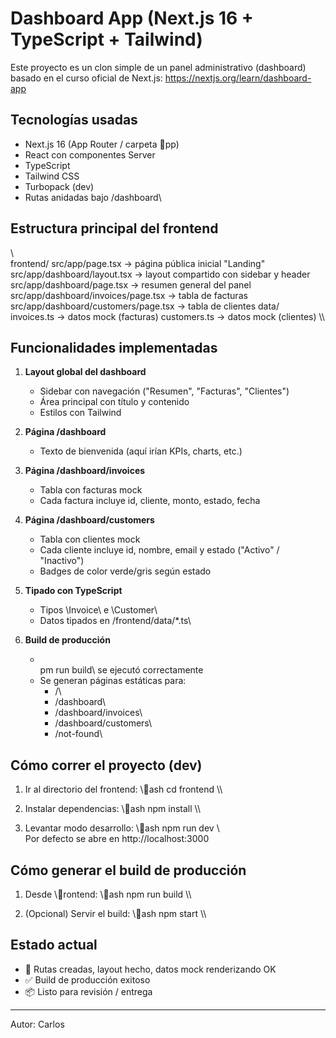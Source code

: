 ﻿# Dashboard App (Next.js 16 + TypeScript + Tailwind)

Este proyecto es un clon simple de un panel administrativo (dashboard) basado en el curso oficial de Next.js:
https://nextjs.org/learn/dashboard-app

## Tecnologías usadas
- Next.js 16 (App Router / carpeta \pp\)
- React con componentes Server
- TypeScript
- Tailwind CSS
- Turbopack (dev)
- Rutas anidadas bajo \/dashboard\

## Estructura principal del frontend
\\\
frontend/
  src/app/page.tsx                   -> página pública inicial "Landing"
  src/app/dashboard/layout.tsx       -> layout compartido con sidebar y header
  src/app/dashboard/page.tsx         -> resumen general del panel
  src/app/dashboard/invoices/page.tsx -> tabla de facturas
  src/app/dashboard/customers/page.tsx -> tabla de clientes
  data/
    invoices.ts                      -> datos mock (facturas)
    customers.ts                     -> datos mock (clientes)
\\\

## Funcionalidades implementadas
1. **Layout global del dashboard**
   - Sidebar con navegación ("Resumen", "Facturas", "Clientes")
   - Área principal con título y contenido
   - Estilos con Tailwind

2. **Página /dashboard**
   - Texto de bienvenida (aquí irían KPIs, charts, etc.)

3. **Página /dashboard/invoices**
   - Tabla con facturas mock
   - Cada factura incluye id, cliente, monto, estado, fecha

4. **Página /dashboard/customers**
   - Tabla con clientes mock
   - Cada cliente incluye id, nombre, email y estado ("Activo" / "Inactivo")
   - Badges de color verde/gris según estado

5. **Tipado con TypeScript**
   - Tipos \Invoice\ e \Customer\
   - Datos tipados en \/frontend/data/*.ts\

6. **Build de producción**
   - \
pm run build\ se ejecutó correctamente
   - Se generan páginas estáticas para:
     - \/\
     - \/dashboard\
     - \/dashboard/invoices\
     - \/dashboard/customers\
     - \/not-found\

## Cómo correr el proyecto (dev)
1. Ir al directorio del frontend:
   \\\ash
   cd frontend
   \\\

2. Instalar dependencias:
   \\\ash
   npm install
   \\\

3. Levantar modo desarrollo:
   \\\ash
   npm run dev
   \\\
   Por defecto se abre en http://localhost:3000

## Cómo generar el build de producción
1. Desde \rontend\:
   \\\ash
   npm run build
   \\\

2. (Opcional) Servir el build:
   \\\ash
   npm start
   \\\

## Estado actual
- 💯 Rutas creadas, layout hecho, datos mock renderizando OK
- ✅ Build de producción exitoso
- 📦 Listo para revisión / entrega

---
Autor: Carlos
